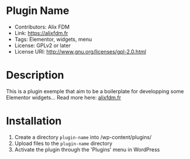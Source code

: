 # Plugin Name
* Contributors: Alix FDM
* Link: https://alixfdm.fr
* Tags: Elementor, widgets, menu
* License: GPLv2 or later
* License URI: http://www.gnu.org/licenses/gpl-2.0.html

# Description
This is a plugin exemple that aim to be a boilerplate for developping some Elementor widgets...
Read more here: [alixfdm.fr](https://www.alixfdm.fr)

# Installation
1. Create a directory `plugin-name` into /wp-content/plugins/
2. Upload files to the `plugin-name` directory
3. Activate the plugin through the 'Plugins' menu in WordPress
